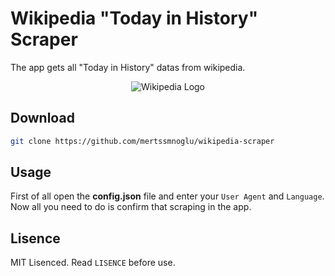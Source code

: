 # **Wikipedia "Today in History" Scraper**

The app gets all "Today in History" datas from wikipedia.

<p align="center">
<img src="https://upload.wikimedia.org/wikipedia/commons/6/63/Wikipedia-logo.png" alt="Wikipedia Logo"></img>
</p>

## Download

```bash
git clone https://github.com/mertssmnoglu/wikipedia-scraper
```
## Usage

First of all open the **config.json** file and enter your `User Agent` and `Language`. Now all you need to do is confirm that scraping in the app.

## Lisence

MIT Lisenced. Read `LISENCE` before use.